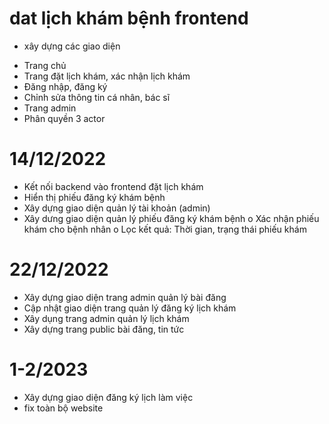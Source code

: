 # dat lịch khám bệnh frontend
- xây dựng các giao diện
+ Trang chủ
+ Trang đặt lịch khám, xác nhận lịch khám
+ Đăng nhập, đăng ký
+ Chỉnh sửa thông tin cá nhân, bác sĩ
+ Trang admin
+ Phân quyền 3 actor

# 14/12/2022
-	Kết nối backend vào frontend đặt lịch khám
-	Hiển thị phiếu đăng ký khám bệnh
-	Xây dựng giao diện quản lý tài khoản (admin)
-	Xây dưng giao diện quản lý phiếu đăng ký khám bệnh
        o	Xác nhận phiếu khám cho bệnh nhân
        o	Lọc kết quả: Thời gian, trạng thái phiếu khám
# 22/12/2022
 - Xây dựng giao diện trang admin quản lý bài đăng
 - Cập nhật giao diện trang quản lý đăng ký lịch khám
 - Xây dụng trang admin quản lý lịch khám
 - Xây dựng trang public bài đăng, tin tức

# 1-2/2023
- Xây dựng giao diện đăng ký lịch làm việc
- fix toàn bộ website
